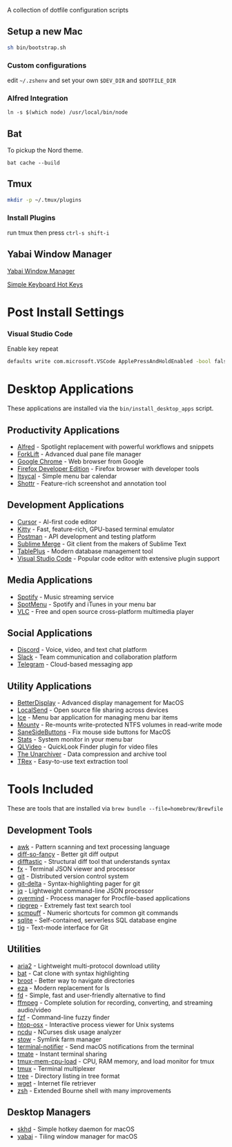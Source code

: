 A collection of dotfile configuration scripts

## Setup a new Mac

```bash
sh bin/bootstrap.sh
```

### Custom configurations

edit `~/.zshenv` and set your own `$DEV_DIR` and `$DOTFILE_DIR`

### Alfred Integration

```shell
ln -s $(which node) /usr/local/bin/node
```

## Bat

To pickup the Nord theme.

```shell
bat cache --build
```

## Tmux

```bash
mkdir -p ~/.tmux/plugins
```

### Install Plugins
run tmux  then press `ctrl-s shift-i`

## Yabai Window Manager

[Yabai Window Manager](https://github.com/koekeishiya/yabai)

[Simple Keyboard Hot Keys](https://github.com/koekeishiya/skhd)

# Post Install Settings

### Visual Studio Code

Enable key repeat

```bash
defaults write com.microsoft.VSCode ApplePressAndHoldEnabled -bool false
```

# Desktop Applications

These applications are installed via the `bin/install_desktop_apps` script.

## Productivity Applications

- [Alfred](https://www.alfredapp.com/) - Spotlight replacement with powerful workflows and snippets
- [ForkLift](https://binarynights.com/) - Advanced dual pane file manager
- [Google Chrome](https://www.google.com/chrome/) - Web browser from Google
- [Firefox Developer Edition](https://www.mozilla.org/en-US/firefox/developer/) - Firefox browser with developer tools
- [Itsycal](https://www.mowglii.com/itsycal/) - Simple menu bar calendar
- [Shottr](https://shottr.cc/) - Feature-rich screenshot and annotation tool

## Development Applications

- [Cursor](https://cursor.sh/) - AI-first code editor
- [Kitty](https://sw.kovidgoyal.net/kitty/) - Fast, feature-rich, GPU-based terminal emulator
- [Postman](https://www.postman.com/) - API development and testing platform
- [Sublime Merge](https://www.sublimemerge.com/) - Git client from the makers of Sublime Text
- [TablePlus](https://tableplus.com/) - Modern database management tool
- [Visual Studio Code](https://code.visualstudio.com/) - Popular code editor with extensive plugin support

## Media Applications

- [Spotify](https://www.spotify.com/) - Music streaming service
- [SpotMenu](https://github.com/kmikiy/SpotMenu) - Spotify and iTunes in your menu bar
- [VLC](https://www.videolan.org/vlc/) - Free and open source cross-platform multimedia player

## Social Applications

- [Discord](https://discord.com/) - Voice, video, and text chat platform
- [Slack](https://slack.com/) - Team communication and collaboration platform
- [Telegram](https://telegram.org/) - Cloud-based messaging app

## Utility Applications

- [BetterDisplay](https://github.com/waydabber/BetterDisplay) - Advanced display management for MacOS
- [LocalSend](https://localsend.org/) - Open source file sharing across devices
- [Ice](https://github.com/jordanbaird/Ice) - Menu bar application for managing menu bar items
- [Mounty](https://mounty.app/) - Re-mounts write-protected NTFS volumes in read-write mode
- [SaneSideButtons](https://github.com/thealpa/SaneSideButtons) - Fix mouse side buttons for MacOS
- [Stats](https://github.com/exelban/stats) - System monitor in your menu bar
- [QLVideo](https://github.com/Marginal/QLVideo) - QuickLook Finder plugin for video files
- [The Unarchiver](https://theunarchiver.com/) - Data compression and archive tool
- [TRex](https://github.com/amebalabs/TRex) - Easy-to-use text extraction tool

# Tools Included

These are tools that are installed via `brew bundle --file=homebrew/Brewfile`

## Development Tools
- [awk](https://www.gnu.org/software/gawk/) - Pattern scanning and text processing language
- [diff-so-fancy](https://github.com/so-fancy/diff-so-fancy) - Better git diff output
- [difftastic](https://github.com/Wilfred/difftastic) - Structural diff tool that understands syntax
- [fx](https://github.com/antonmedv/fx) - Terminal JSON viewer and processor
- [git](https://git-scm.com/) - Distributed version control system
- [git-delta](https://github.com/dandavison/delta) - Syntax-highlighting pager for git
- [jq](https://stedolan.github.io/jq/) - Lightweight command-line JSON processor
- [overmind](https://github.com/DarthSim/overmind) - Process manager for Procfile-based applications
- [ripgrep](https://github.com/BurntSushi/ripgrep) - Extremely fast text search tool
- [scmpuff](https://github.com/mroth/scmpuff) - Numeric shortcuts for common git commands
- [sqlite](https://www.sqlite.org/) - Self-contained, serverless SQL database engine
- [tig](https://jonas.github.io/tig/) - Text-mode interface for Git

## Utilities
- [aria2](https://aria2.github.io/) - Lightweight multi-protocol download utility
- [bat](https://github.com/sharkdp/bat) - Cat clone with syntax highlighting
- [broot](https://github.com/Canop/broot) - Better way to navigate directories
- [eza](https://github.com/eza-community/eza) - Modern replacement for ls
- [fd](https://github.com/sharkdp/fd) - Simple, fast and user-friendly alternative to find
- [ffmpeg](https://ffmpeg.org/) - Complete solution for recording, converting, and streaming audio/video
- [fzf](https://github.com/junegunn/fzf) - Command-line fuzzy finder
- [htop-osx](https://htop.dev/) - Interactive process viewer for Unix systems
- [ncdu](https://dev.yorhel.nl/ncdu) - NCurses disk usage analyzer
- [stow](https://www.gnu.org/software/stow/) - Symlink farm manager
- [terminal-notifier](https://github.com/julienXX/terminal-notifier) - Send macOS notifications from the terminal
- [tmate](https://tmate.io/) - Instant terminal sharing
- [tmux-mem-cpu-load](https://github.com/thewtex/tmux-mem-cpu-load) - CPU, RAM memory, and load monitor for tmux
- [tmux](https://github.com/tmux/tmux) - Terminal multiplexer
- [tree](https://mama.indstate.edu/users/ice/tree/) - Directory listing in tree format
- [wget](https://www.gnu.org/software/wget/) - Internet file retriever
- [zsh](https://www.zsh.org/) - Extended Bourne shell with many improvements

## Desktop Managers
- [skhd](https://github.com/koekeishiya/skhd) - Simple hotkey daemon for macOS
- [yabai](https://github.com/koekeishiya/yabai) - Tiling window manager for macOS
